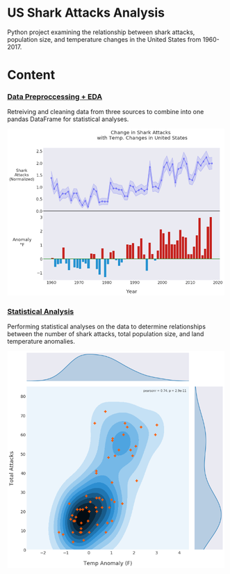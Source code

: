 # US Shark Attacks Analysis
Python project examining the relationship between shark attacks, population size, and temperature changes in the United States from 1960-2017.



# Content
### [Data Preproccessing + EDA]()
Retreiving and cleaning data from three sources to combine into one pandas DataFrame for statistical analyses. 

<img width="500" alt="img1" src="./Figures/Attacks-Temps.png">

### [Statistical Analysis]()
Performing statistical analyses on the data to determine relationships between the number of shark attacks, total population size, and land temperature anomalies.

<img width="500" alt="img1" src="./Figures/KDEAttacksTemps.png">
